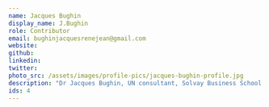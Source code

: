 ```yaml
---
name: Jacques Bughin
display_name: J.Bughin
role: Contributor
email: bughinjacquesrenejean@gmail.com
website:
github: 
linkedin: 
twitter: 
photo_src: /assets/images/profile-pics/jacques-bughin-profile.jpg
description: "Dr Jacques Bughin, UN consultant, Solvay Business School Free university of Brussels, Portulan Institute and G20Y, former Director McKinsey Global Institute, and senior partner McKinsey & Company"
ids: 4
---
```


